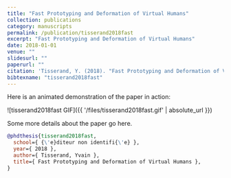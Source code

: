 ```yaml
---
title: "Fast Prototyping and Deformation of Virtual Humans"
collection: publications
category: manuscripts
permalink: /publication/tisserand2018fast
excerpt: "Fast Prototyping and Deformation of Virtual Humans"
date: 2018-01-01
venue: ""
slidesurl: ""
paperurl: ""
citation: 'Tisserand, Y. (2018). "Fast Prototyping and Deformation of Virtual Humans." .'
bibtexname: "tisserand2018fast"
---
```


Here is an animated demonstration of the paper in action:

![tisserand2018fast GIF]({{ '/files/tisserand2018fast.gif' | absolute_url }})

Some more details about the paper go here.

```bibtex
@phdthesis{tisserand2018fast,
  school={ {\'e}diteur non identifi{\'e} },
  year={ 2018 },
  author={ Tisserand, Yvain },
  title={ Fast Prototyping and Deformation of Virtual Humans },
}
```
